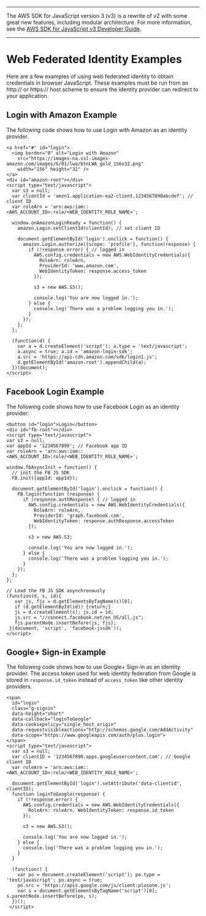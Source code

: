 --------

The AWS SDK for JavaScript version 3 \(v3\) is a rewrite of v2 with some great new features, including modular architecture\. For more information, see the [AWS SDK for JavaScript v3 Developer Guide](https://docs.aws.amazon.com/sdk-for-javascript/v3/developer-guide/welcome.html)\.

--------

# Web Federated Identity Examples<a name="config-web-identity-examples"></a>

Here are a few examples of using web federated identity to obtain credentials in browser JavaScript\. These examples must be run from an http:// or https:// host scheme to ensure the identity provider can redirect to your application\. 

## Login with Amazon Example<a name="config-web-identity-amazon-login-example"></a>

The following code shows how to use Login with Amazon as an identity provider\. 

```
<a href="#" id="login">
  <img border="0" alt="Login with Amazon"
    src="https://images-na.ssl-images-amazon.com/images/G/01/lwa/btnLWA_gold_156x32.png"
    width="156" height="32" />
</a>
<div id="amazon-root"></div>
<script type="text/javascript">
  var s3 = null;
  var clientId = 'amzn1.application-oa2-client.1234567890abcdef'; // client ID
  var roleArn = 'arn:aws:iam::<AWS_ACCOUNT_ID>:role/<WEB_IDENTITY_ROLE_NAME>';

  window.onAmazonLoginReady = function() {
    amazon.Login.setClientId(clientId); // set client ID

    document.getElementById('login').onclick = function() {
      amazon.Login.authorize({scope: 'profile'}, function(response) {
        if (!response.error) { // logged in
          AWS.config.credentials = new AWS.WebIdentityCredentials({
            RoleArn: roleArn,
            ProviderId: 'www.amazon.com',
            WebIdentityToken: response.access_token
          });

          s3 = new AWS.S3();

          console.log('You are now logged in.');
        } else {
          console.log('There was a problem logging you in.');
        }
      });
    };
  };

  (function(d) {
    var a = d.createElement('script'); a.type = 'text/javascript';
    a.async = true; a.id = 'amazon-login-sdk';
    a.src = 'https://api-cdn.amazon.com/sdk/login1.js';
    d.getElementById('amazon-root').appendChild(a);
  })(document);
</script>
```

## Facebook Login Example<a name="config-web-identity-facebook-login-example"></a>

The following code shows how to use Facebook Login as an identity provider:

```
<button id="login">Login</button>
<div id="fb-root"></div>
<script type="text/javascript">
var s3 = null;
var appId = '1234567890'; // Facebook app ID
var roleArn = 'arn:aws:iam::<AWS_ACCOUNT_ID>:role/<WEB_IDENTITY_ROLE_NAME>';

window.fbAsyncInit = function() {
  // init the FB JS SDK
  FB.init({appId: appId});

  document.getElementById('login').onclick = function() {
    FB.login(function (response) {
      if (response.authResponse) { // logged in
        AWS.config.credentials = new AWS.WebIdentityCredentials({
          RoleArn: roleArn,
          ProviderId: 'graph.facebook.com',
          WebIdentityToken: response.authResponse.accessToken
        });

        s3 = new AWS.S3;

        console.log('You are now logged in.');
      } else {
        console.log('There was a problem logging you in.');
      }
    });
  };
};

// Load the FB JS SDK asynchronously
(function(d, s, id){
   var js, fjs = d.getElementsByTagName(s)[0];
   if (d.getElementById(id)) {return;}
   js = d.createElement(s); js.id = id;
   js.src = "//connect.facebook.net/en_US/all.js";
   fjs.parentNode.insertBefore(js, fjs);
 }(document, 'script', 'facebook-jssdk'));
</script>
```

## Google\+ Sign\-in Example<a name="config-web-identity-google-login-example"></a>

The following code shows how to use Google\+ Sign\-in as an identity provider\. The access token used for web identity federation from Google is stored in `response.id_token` instead of `access_token` like other identity providers\. 

```
<span
  id="login"
  class="g-signin"
  data-height="short"
  data-callback="loginToGoogle"
  data-cookiepolicy="single_host_origin"
  data-requestvisibleactions="http://schemas.google.com/AddActivity"
  data-scope="https://www.googleapis.com/auth/plus.login">
</span>
<script type="text/javascript">
  var s3 = null;
  var clientID = '1234567890.apps.googleusercontent.com'; // Google client ID
  var roleArn = 'arn:aws:iam::<AWS_ACCOUNT_ID>:role/<WEB_IDENTITY_ROLE_NAME>';

  document.getElementById('login').setAttribute('data-clientid', clientID);
  function loginToGoogle(response) {
    if (!response.error) {
      AWS.config.credentials = new AWS.WebIdentityCredentials({
        RoleArn: roleArn, WebIdentityToken: response.id_token
      });

      s3 = new AWS.S3();

      console.log('You are now logged in.');
    } else {
      console.log('There was a problem logging you in.');
    }
  }

  (function() {
    var po = document.createElement('script'); po.type = 'text/javascript'; po.async = true;
    po.src = 'https://apis.google.com/js/client:plusone.js';
    var s = document.getElementsByTagName('script')[0]; s.parentNode.insertBefore(po, s);
  })();
 </script>
```